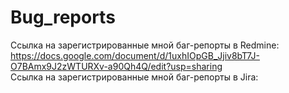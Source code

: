 # Bug_reports
Ссылка на зарегистрированные мной баг-репорты в Redmine: https://docs.google.com/document/d/1uxhIOpGB_Jjiv8bT7J-O7BAmx9J2zWTURXv-a90Qh4Q/edit?usp=sharing  
Ссылка на зарегистрированные мной баг-репорты в Jira:  

